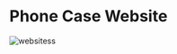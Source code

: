 # Phone Case Website
![websitess](https://github.com/Anca192/proiect-final-website/assets/139279921/3cc8b83a-835c-4a76-841c-51d9639bb7dd)
